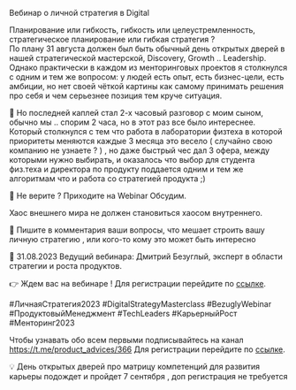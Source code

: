 Вебинар о личной стратегия в Digital

Планирование или гибкость, гибкость или целеустремленность, стратегическое планирование или гибкая стратегия ?  
По плану 31 августа должен был быть обычный день открытых дверей в нашей стратегической мастерской, Discovery, Growth .. Leadership. Однако  практически в каждом  из  менторинговых проектов я столкнулся с одним и тем же вопросом: у людей  есть опыт, есть бизнес-цели, есть амбиции, но нет своей чёткой картины как самому принимать решения про себя и чем серьезнее позиция тем круче ситуация. 

🔬 Но последней каплей стал 2-х часовый разговор с моим сыном, обычно мы .. спорим 2 часа, но в этот раз все было интереснее. 
Который столкнулся с тем что работа в лаборатории физтеха в которой приоритеты меняются каждые 3 месяца это весело ( случайно свою компанию не узнаете ? ) , но даже быстрый чес дал 3 офера, между которыми нужно выбирать,  и оказалось что выбор для студента физ.теха и директора по продукту  поддается одним и тем же алгоритмам что и работа со стратегией продукта ;) 

🎯 Не верите ? Приходите на Webinar Обсудим. 

Хаос внешнего мира не должен становиться хаосом внутреннего.

🔗 Пишите в комментария ваши вопросы, что мешает строить вашу личную стратегию , или кого-то кому это может быть интересно 

📆 31.08.2023  Ведущий вебинара: Дмитрий Безуглый, эксперт в области стратегии и роста продуктов.

👉 Ждем вас на вебинаре !  Для регистрации перейдите по [ссылке](https://info.master-strategy.ru/md/web_31_08).

\#ЛичнаяСтратегия2023
\#DigitalStrategyMasterclass
\#BezuglyWebinar
\#ПродуктовыйМенеджмент
\#TechLeaders
\#КарьерныйРост
\#Менторинг2023

Чтобы узнавать обо всем первыми подписывайтесь на канал https://t.me/product_advices/366
Для регистрации перейдите по [ссылке](https://info.master-strategy.ru/md/web_31_08).

💡 День открытых дверей про матрицу компетенций для развития карьеры подождет и пройдет 7 сентября , доп регистрация не требуется
